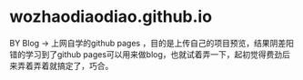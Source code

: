 # wozhaodiaodiao.github.io
BY Blog ->
上网自学的github pages ，目的是上传自己的项目预览，结果阴差阳错的学习到了github pages可以用来做blog，也就试着弄一下，起初觉得费劲后来弄着弄着就搞定了，巧合。

